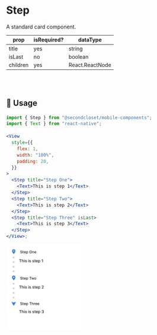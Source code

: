 # Step

A standard card component.

| prop     | isRequired? | dataType        |
| -------- | ----------- | --------------- |
| title    | yes         | string          |
| isLast   | no          | boolean         |
| children | yes         | React.ReactNode |

<br/>
<br/>

## 🔨 Usage

```jsx
import { Step } from "@secondcloset/mobile-components";
import { Text } from "react-native";

<View
  style={{
    flex: 1,
    width: "100%",
    padding: 20,
  }}
>
  <Step title="Step One">
    <Text>This is step 1</Text>
  </Step>
  <Step title="Step Two">
    <Text>This is step 2</Text>
  </Step>
  <Step title="Step Three" isLast>
    <Text>This is step 3</Text>
  </Step>
</View>;
```

<img src="https://github.com/SecondCloset/mobile-components/blob/master/docs/images/Step/step.png?raw=true" alt="Menu" width="200">

